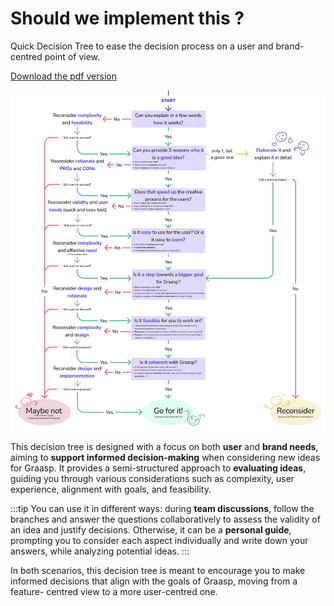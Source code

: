 
# Should we implement this ?

Quick Decision Tree to ease the decision process on a user and brand-centred point of view.

[Download the pdf version](./graaspDesignTree.pdf)

![Design Tree](./graaspDesignTree.png)

This decision tree is designed with a focus on both **user** and **brand needs**, aiming to **support informed decision-making** when considering new ideas for Graasp. It provides a semi-structured approach to **evaluating ideas**, guiding you through various considerations such as complexity, user experience, alignment with goals, and feasibility.

:::tip
You can use it in different ways: during **team discussions**, follow the branches and answer the questions collaboratively to assess the validity of an idea and justify decisions. Otherwise, it can be a **personal guide**, prompting you to consider each aspect individually and write down your answers, while analyzing potential ideas.
:::

In both scenarios, this decision tree is meant to encourage you to make informed decisions that align with the goals of Graasp, moving from a feature- centred view to a more user-centred one.

